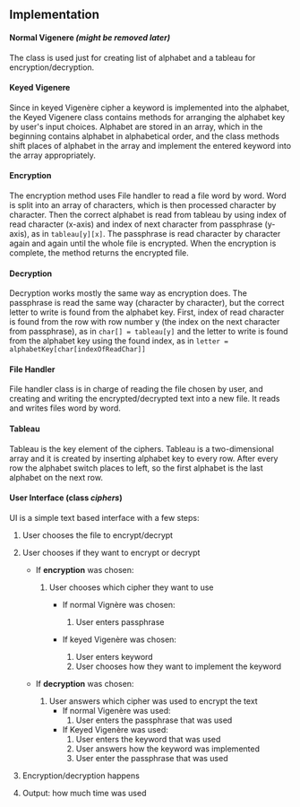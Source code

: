 ## Implementation

#### Normal Vigenere *(might be removed later)*

The class is used just for creating list of alphabet and a tableau for encryption/decryption.

#### Keyed Vigenere

Since in keyed Vigenère cipher a keyword is implemented into the alphabet, the Keyed Vigenere class contains methods
 for arranging the alphabet key by user's input choices. Alphabet are stored in an array, which in the beginning contains
  alphabet in alphabetical order, and the class methods shift places of alphabet in the array and implement the entered
   keyword into the array appropriately. 

#### Encryption

The encryption method uses File handler to read a file word by word. Word is split into an array of characters,
 which is then processed character by character. Then the correct alphabet is read from tableau by using index of read
  character (x-axis) and index of next character from passphrase (y-axis), as in ``tableau[y][x]``. The passphrase is
   read character by character again and again until the whole file is encrypted. When the encryption is complete,
    the method returns the encrypted file. 

#### Decryption

Decryption works mostly the same way as encryption does. The passphrase is read the same way (character by character),
 but the correct letter to write is found from the alphabet key. First, index of read character is found from the row with
  row number y (the index on the next character from passphrase), as in ``char[] = tableau[y]`` and the letter to write
   is found from the alphabet key using the found index, as in ``letter = alphabetKey[char[indexOfReadChar]]``

#### File Handler

File handler class is in charge of reading the file chosen by user, and creating and writing the encrypted/decrypted text
 into a new file. It reads and writes files word by word.
 
#### Tableau
Tableau is the key element of the ciphers. Tableau is a two-dimensional array and it is created by inserting 
alphabet key to every row. After every row the alphabet switch places to left, so the first alphabet is the last alphabet
 on the next row.

#### User Interface (class *ciphers*)

UI is a simple text based interface with a few steps:
1. User chooses the file to encrypt/decrypt
2. User chooses if they want to encrypt or decrypt
    - If **encryption** was chosen:
        1. User chooses which cipher they want to use
            - If normal Vignère was chosen:
                1. User enters passphrase
            
            - If keyed Vigenère was chosen:
                1. User enters keyword
                2. User chooses how they want to implement the keyword
        
    - If **decryption** was chosen:
        1. User answers which cipher was used to encrypt the text
            - If normal Vigenère was used:
                1. User enters the passphrase that was used
            - If Keyed Vigenère was used:
                1. User enters the keyword that was used
                2. User answers how the keyword was implemented
                3. User enter the passphrase that was used
                
3. Encryption/decryption happens
4. Output: how much time was used



